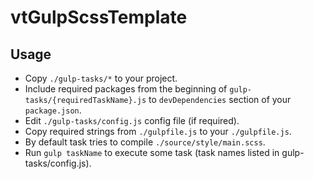 # vtGulpScssTemplate

## Usage

* Copy ``./gulp-tasks/*`` to your project.
* Include required packages from the beginning of ``gulp-tasks/{requiredTaskName}.js`` to ``devDependencies`` section of your ``package.json``.
* Edit ``./gulp-tasks/config.js`` config file (if required).
* Copy required strings from ``./gulpfile.js`` to your ``./gulpfile.js``.
* By default task tries to compile ``./source/style/main.scss``.
* Run ``gulp taskName`` to execute some task (task names listed in gulp-tasks/config.js).